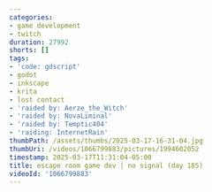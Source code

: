 ```yaml
---
categories:
- game development
- twitch
duration: 27992
shorts: []
tags:
- 'code: gdscript'
- godot
- inkscape
- krita
- lost contact
- 'raided by: Aerze_the_Witch'
- 'raided by: NovaLiminal'
- 'raided by: Temptic404'
- 'raiding: InternetRain'
thumbPath: /assets/thumbs/2025-03-17-16-31-04.jpg
thumbUri: /videos/1066799883/pictures/1994602052
timestamp: 2025-03-17T11:31:04-05:00
title: escape room game dev | no signal (day 185)
videoId: '1066799883'
---
```


